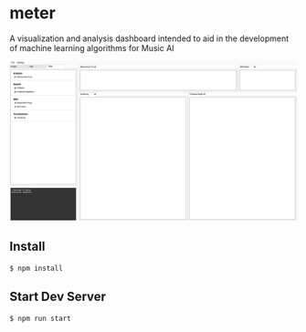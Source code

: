 # meter
A visualization and analysis dashboard intended to aid in the development of machine learning algorithms for Music AI

<img src='./docs/2017-01-20-progress.png'></img>

## Install
```
$ npm install
```

## Start Dev Server
```
$ npm run start
```
